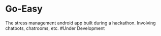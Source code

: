 # Go-Easy
The stress management android app built during a hackathon. Involving chatbots, chatrooms, etc.
#Under Development
